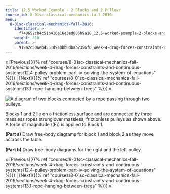 ```yaml
---
title: 12.5 Worked Example - 2 Blocks and 2 Pulleys
course_id: 8-01sc-classical-mechanics-fall-2016
menu:
  8-01sc-classical-mechanics-fall-2016:
    identifier: >-
      f748652cb4c51b416e16e3ed086b9a18_12.5-worked-example-2-blocks-and-2-pulleys
    weight: 810
    parent: >-
      919a2c506eb4551d940bb0dbab2356f0_week-4-drag-forces-constraints-and-continuous-systems
---
```

« [Previous]({{% ref "courses/8-01sc-classical-mechanics-fall-2016/sections/week-4-drag-forces-constraints-and-continuous-systems/12.4-pulley-problem-part-iv-solving-the-system-of-equations" %}}) | [Next]({{% ref "courses/8-01sc-classical-mechanics-fall-2016/sections/week-4-drag-forces-constraints-and-continuous-systems/13.1-rope-hanging-between-trees" %}}) »

![A diagram of two blocks connected by a rope passing through two pulleys.](https://open-learning-course-data-ci.s3.amazonaws.com/8-01sc-classical-mechanics-fall-2016/794933447d4b58e6d2e65df140bc0204_jsinput_freebodydraw_blocks_connected_by_moveable_pulleys_setup.svg)

Blocks 1 and 2 lie on a frictionless surface and are connected by three massless ropes strung over massless, frictionless pulleys as shown above. A force of magnitude \\(F\\) is applied to Block 1.

**(Part a)** Draw free-body diagrams for block 1 and block 2 as they move accross the table.

**(Part b)** Draw free-body diagrams for the right and the left pulley.

« [Previous]({{% ref "courses/8-01sc-classical-mechanics-fall-2016/sections/week-4-drag-forces-constraints-and-continuous-systems/12.4-pulley-problem-part-iv-solving-the-system-of-equations" %}}) | [Next]({{% ref "courses/8-01sc-classical-mechanics-fall-2016/sections/week-4-drag-forces-constraints-and-continuous-systems/13.1-rope-hanging-between-trees" %}}) »